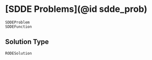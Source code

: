 # [SDDE Problems](@id sdde_prob)

```@docs
SDDEProblem
SDDEFunction
```

## Solution Type

```@docs
RODESolution
```